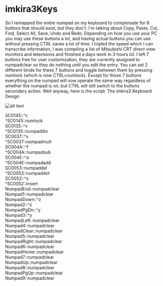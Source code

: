 # imkira3Keys
So I remapped the entire numpad on my keyboard to compensate for 8 buttons that should exist, but they don't. I'm talking
about Copy, Paste, Cut, Find, Select All, Save, Undo and Redo. Depending on how you use your PC you may use these buttons
a lot, and having actual buttons you can use without pressing CTRL saves a lot of time. I tripled the speed which I can
transcribe information, I was compiling a list of Mitsubishi CRT direct view monitors and televisions and finished a days
work in 3 hours lol. I left 7 buttons free for user customization, they are currently assigned to numpadclear so they do nothing
until you edit the entry. You can set 2 different binds for these 7 buttons and toggle between them by pressing numlock
(which is now CTRL+numlock). Except for those 7 buttons everything on the numpad will now operate the same way regardless
of whether the numpad is on, but CTRL will still switch to the buttons secondary action. Well anyway, here is the
script:
The imkira3 Keyboard Design

![alt text](https://archive.org/download/20230121-124552/imkira3KeyboardMod2.jpg)

SC0145::^c  
^SC0145::numlock  
SC0135::^v  
^SC0135::numpaddiv  
SC0037::^x  
^SC0037::numpadmult  
SC004A::^f  
^SC004A::numpadsub  
SC004E::^a  
^SC004E::numpadadd  
SC0053::numpaddel  
^SC0053::numpaddot  
SC0052::^s  
^SC0052::insert  
NumpadEnd::numpadclear  
Numpad1::numpadclear  
NumpadDown::^z  
Numpad2::^z  
NumpadPgDn::^y  
Numpad3::^y  
NumpadLeft::numpadclear  
Numpad4::numpadclear  
NumpadClear::numpadclear  
Numpad5::numpadclear  
NumpadRight::numpadclear  
Numpad6::numpadclear  
NumpadHome::numpadclear  
Numpad7::numpadclear  
NumpadUp::numpadclear  
Numpad8::numpadclear  
NumpadPgUp::numpadclear  
Numpad9::numpadclear  
